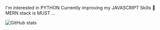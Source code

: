
 I'm interested in PYTHON
Currently improving my JAVASCRIPT Skills 🌚
MERN stack is MUST ...

![GitHub stats](https://github-readme-stats.vercel.app/api?username=Aamir64&theme=radical)

